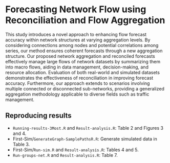 # Forecasting Network Flow using Reconciliation and Flow Aggregation

This study introduces a novel approach to enhancing flow forecast accuracy within network structures at varying aggregation levels. By considering connections among nodes and potential correlations among series, our method ensures coherent forecasts through a new aggregation structure. Our proposed network aggregation and reconciled forecasts effectively manage large flows of network datasets by summarizing them into macro flows, aiding in data management, decision-making, and resource allocation. Evaluation of both real-world and simulated datasets demonstrates the effectiveness of reconciliation in improving forecast accuracy. Furthermore, our approach extends to scenarios involving multiple connected or disconnected sub-networks, providing a generalized aggregation methodology applicable to diverse fields such as traffic management.

## Reproducing results

- `Running-results-3Most.R` and `Result-analysis.R`: Table 2 and Figures 3 and 4.
- First-Sim/`GenerateGraph-SamplePathsR.R`: Generate simulated data in Table 3.
- First-Sim/`Run-sim.R` and `Result-analysis.R`: Tables 4 and 5.
- `Run-groups-net.R` and `Result-analysis.R`: Table 7.
